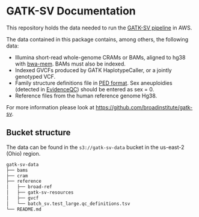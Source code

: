 # GATK-SV Documentation

This repository holds the data needed to run the [GATK-SV pipeline](https://github.com/broadinstitute/gatk-sv) in AWS.

 
The data contained in this package contains, among others, the following data:
* Illumina short-read whole-genome CRAMs or BAMs, aligned to hg38 with [bwa-mem](https://github.com/lh3/bwa). BAMs must also be indexed.
* Indexed GVCFs produced by GATK HaplotypeCaller, or a jointly genotyped VCF.
* Family structure definitions file in [PED format](https://gatk.broadinstitute.org/hc/en-us/articles/360035531972-PED-Pedigree-format). Sex aneuploidies (detected in [EvidenceQC](#evidence-qc)) should be entered as sex = 0.
* Reference files from the human reference genome Hg38.

For more information please look at https://github.com/broadinstitute/gatk-sv.

## Bucket structure

The data can be found in the `s3://gatk-sv-data` bucket in the us-east-2 (Ohio) region.

```bash
gatk-sv-data
├── bams
├── cram
├── reference
│   ├── broad-ref
│   ├── gatk-sv-resources
│   ├── gvcf
│   └── batch_sv.test_large.qc_definitions.tsv
└── README.md
```
